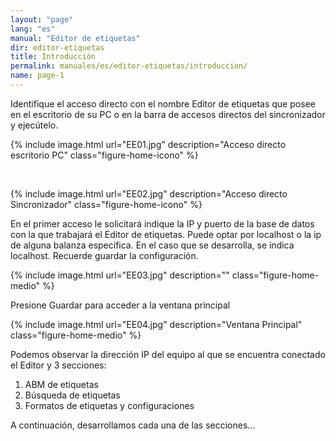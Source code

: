 ```yaml
---
layout: "page"
lang: "es"
manual: "Editor de etiquetas"
dir: editor-etiquetas
title: Introducción
permalink: manuales/es/editor-etiquetas/introduccion/
name: page-1
---
```


Identifique el acceso directo con el nombre Editor de etiquetas que posee en el escritorio de su PC o en la barra de accesos directos del sincronizador y ejecútelo.

{% include image.html url="EE01.jpg" description="Acceso directo escritorio PC" class="figure-home-icono" %}

<br>

{% include image.html url="EE02.jpg" description="Acceso directo Sincronizador" class="figure-home-icono" %}


En el primer acceso le solicitará indique la IP y puerto de la base de datos con la que trabajará el Editor de etiquetas. Puede optar por localhost o la ip de alguna balanza específica. En el caso que se desarrolla, se indica localhost. Recuerde guardar la configuración.

{% include image.html url="EE03.jpg" description="" class="figure-home-medio" %}

Presione Guardar para acceder a la ventana principal

{% include image.html url="EE04.jpg" description="Ventana Principal" class="figure-home-medio" %}


Podemos observar la dirección IP del equipo al que se encuentra conectado el Editor y 3 secciones:

1.	ABM de etiquetas
2.	Búsqueda de etiquetas
3.	Formatos de etiquetas y configuraciones

A continuación, desarrollamos cada una de las secciones...